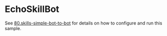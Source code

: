 # EchoSkillBot

See [80.skills-simple-bot-to-bot](../Readme.md) for details on how to configure and run this sample.
